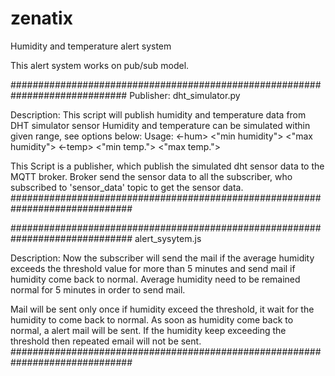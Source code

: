 # zenatix
Humidity and temperature alert system

This alert system works on pub/sub model.

#############################################################################
Publisher: dht_simulator.py

Description: This script will publish humidity and temperature data from DHT simulator sensor
Humidity and temperature can be simulated within given range, see options below:
Usage: <-hum>  <"min humidity">  <"max humidity">  <-temp>  <"min temp.">  <"max temp.">

This Script is a publisher, which publish the simulated dht sensor data to the MQTT broker. Broker send the sensor data to all the subscriber, who subscribed to 'sensor_data' topic to get the sensor data. 
##############################################################################


##############################################################################
alert_sysytem.js

Description:
Now the subscriber will send the mail if the average humidity exceeds the threshold value for more than 5 minutes and send mail if humidity come back to normal. Average humidity need to be remained normal for 5 minutes in order to send mail.

Mail will be sent only once if humidity exceed the threshold, it wait for the humidity to come back to normal. As soon as humidity come back to normal, a alert mail will be sent. If the humidity keep exceeding the threshold then repeated email will not be sent.
##############################################################################
